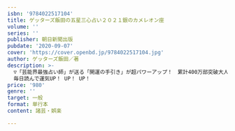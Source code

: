 ```yaml
---
isbn: '9784022517104'
title: ゲッターズ飯田の五星三心占い２０２１銀のカメレオン座
volume: ''
series: ''
publisher: 朝日新聞出版
pubdate: '2020-09-07'
cover: 'https://cover.openbd.jp/9784022517104.jpg'
author: ゲッターズ飯田／著
description: >-
  ▽「芸能界最強占い師」が送る「開運の手引き」が超パワーアップ！　累計400万部突破大人気シリーズの2021年版は、これまで金と銀を同時収録していた６冊をそれぞれ二つに分け全12分冊に。一冊まるごと自分の本として使える！
  毎日読んで運気UP！ UP！ UP！
price: '980'
genre: ''
target: 一般
format: 単行本
content: 諸芸・娯楽

---
```

